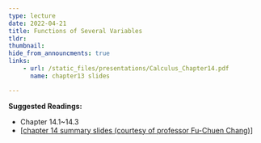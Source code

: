 ```yaml
---
type: lecture
date: 2022-04-21
title: Functions of Several Variables
tldr: 
thumbnail: 
hide_from_announcments: true
links: 
    - url: /static_files/presentations/Calculus_Chapter14.pdf
      name: chapter13 slides

---
```

**Suggested Readings:**
- Chapter 14.1~14.3
- [[chapter 14 summary slides (courtesy of professor Fu-Chuen Chang)]](/nsysu-EE1004A/static_files/presentations/Chap14_Summary.pdf)
